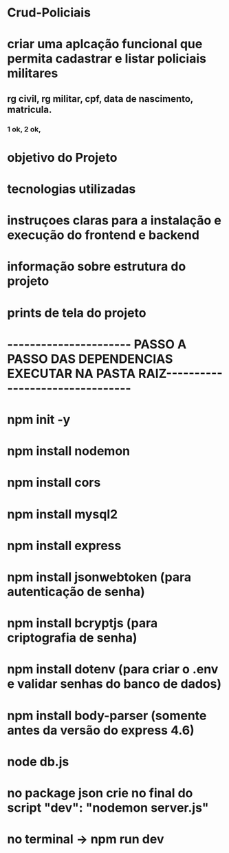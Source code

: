 # Crud-Policiais
# criar uma aplcação funcional que permita cadastrar e listar policiais militares
## rg civil, rg militar, cpf, data de nascimento, matricula.
### 1 ok, 2 ok, 


# objetivo do Projeto
# tecnologias utilizadas
# instruçoes claras para a instalação e execução do frontend e backend
# informação sobre estrutura do projeto
# prints de tela do projeto




# ---------------------- PASSO A PASSO DAS DEPENDENCIAS EXECUTAR NA PASTA RAIZ--------------------------------


#  npm init -y

#  npm install nodemon

#  npm install cors

#  npm install mysql2

# npm install express

# npm install jsonwebtoken (para autenticação de senha)

# npm install bcryptjs    (para criptografia de senha)

# npm install dotenv (para criar o .env e validar senhas  do banco de dados)

# npm install body-parser (somente antes da versão do express 4.6)


# node db.js






# no package json crie no final do script "dev": "nodemon server.js"


#   no terminal ->  npm run dev


